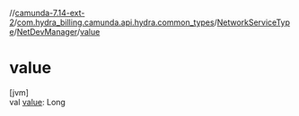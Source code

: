 //[camunda-7.14-ext-2](../../../../index.md)/[com.hydra_billing.camunda.api.hydra.common_types](../../index.md)/[NetworkServiceType](../index.md)/[NetDevManager](index.md)/[value](value.md)

# value

[jvm]\
val [value](value.md): Long
